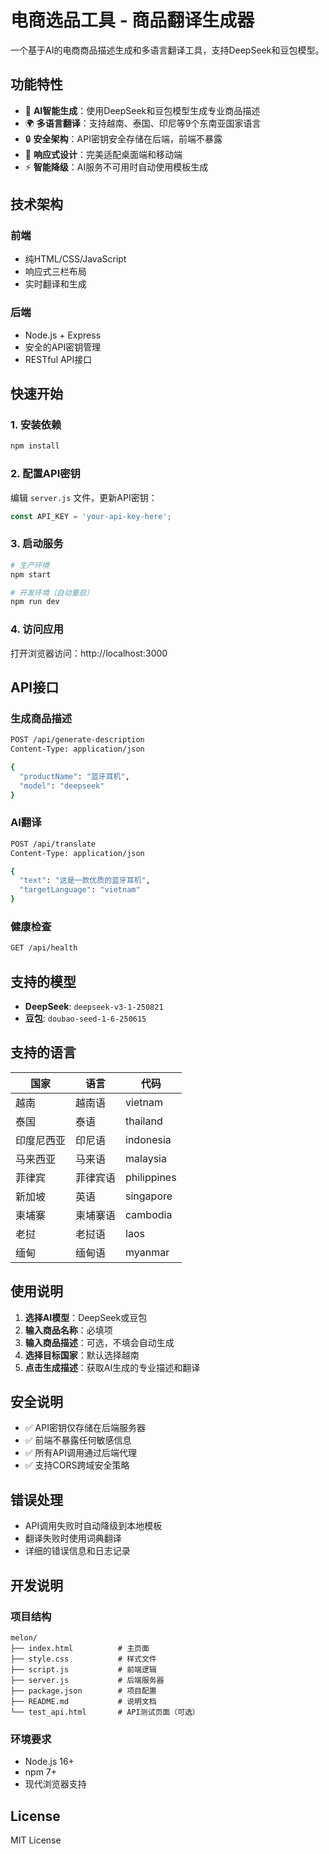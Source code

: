 # 电商选品工具 - 商品翻译生成器

一个基于AI的电商商品描述生成和多语言翻译工具，支持DeepSeek和豆包模型。

## 功能特性

- 🤖 **AI智能生成**：使用DeepSeek和豆包模型生成专业商品描述
- 🌍 **多语言翻译**：支持越南、泰国、印尼等9个东南亚国家语言
- 🔒 **安全架构**：API密钥安全存储在后端，前端不暴露
- 📱 **响应式设计**：完美适配桌面端和移动端
- ⚡ **智能降级**：AI服务不可用时自动使用模板生成

## 技术架构

### 前端
- 纯HTML/CSS/JavaScript
- 响应式三栏布局
- 实时翻译和生成

### 后端
- Node.js + Express
- 安全的API密钥管理
- RESTful API接口

## 快速开始

### 1. 安装依赖

```bash
npm install
```

### 2. 配置API密钥

编辑 `server.js` 文件，更新API密钥：

```javascript
const API_KEY = 'your-api-key-here';
```

### 3. 启动服务

```bash
# 生产环境
npm start

# 开发环境（自动重启）
npm run dev
```

### 4. 访问应用

打开浏览器访问：http://localhost:3000

## API接口

### 生成商品描述

```bash
POST /api/generate-description
Content-Type: application/json

{
  "productName": "蓝牙耳机",
  "model": "deepseek"
}
```

### AI翻译

```bash
POST /api/translate
Content-Type: application/json

{
  "text": "这是一款优质的蓝牙耳机",
  "targetLanguage": "vietnam"
}
```

### 健康检查

```bash
GET /api/health
```

## 支持的模型

- **DeepSeek**: `deepseek-v3-1-250821`
- **豆包**: `doubao-seed-1-6-250615`

## 支持的语言

| 国家 | 语言 | 代码 |
|------|------|------|
| 越南 | 越南语 | vietnam |
| 泰国 | 泰语 | thailand |
| 印度尼西亚 | 印尼语 | indonesia |
| 马来西亚 | 马来语 | malaysia |
| 菲律宾 | 菲律宾语 | philippines |
| 新加坡 | 英语 | singapore |
| 柬埔寨 | 柬埔寨语 | cambodia |
| 老挝 | 老挝语 | laos |
| 缅甸 | 缅甸语 | myanmar |

## 使用说明

1. **选择AI模型**：DeepSeek或豆包
2. **输入商品名称**：必填项
3. **输入商品描述**：可选，不填会自动生成
4. **选择目标国家**：默认选择越南
5. **点击生成描述**：获取AI生成的专业描述和翻译

## 安全说明

- ✅ API密钥仅存储在后端服务器
- ✅ 前端不暴露任何敏感信息
- ✅ 所有API调用通过后端代理
- ✅ 支持CORS跨域安全策略

## 错误处理

- API调用失败时自动降级到本地模板
- 翻译失败时使用词典翻译
- 详细的错误信息和日志记录

## 开发说明

### 项目结构

```
melon/
├── index.html          # 主页面
├── style.css           # 样式文件
├── script.js           # 前端逻辑
├── server.js           # 后端服务器
├── package.json        # 项目配置
├── README.md           # 说明文档
└── test_api.html       # API测试页面（可选）
```

### 环境要求

- Node.js 16+
- npm 7+
- 现代浏览器支持

## License

MIT License
